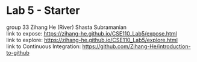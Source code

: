 # Lab 5 - Starter
group 33
Zihang He (River)
Shasta Subramanian
<br>
link to expose: https://zihang-he.github.io/CSE110_Lab5/expose.html
<br>
link to explore: https://zihang-he.github.io/CSE110_Lab5/explore.html
<br>
link to Continuous Integration: https://github.com/Zihang-He/introduction-to-github